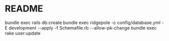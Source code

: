 # README

bundle exec rails db:create
bundle exec ridgepole -c config/database.yml -E development --apply -f Schemafile.rb --allow-pk-change
bundle exec rake user:update